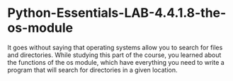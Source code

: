 # Python-Essentials-LAB-4.4.1.8-the-os-module
It goes without saying that operating systems allow you to search for files and directories. While studying this part of the course, you learned about the functions of the os module, which have everything you need to write a program that will search for directories in a given location.
